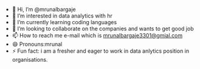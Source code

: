 - 👋 Hi, I’m @mrunalbargaje
- 👀 I’m interested in data analytics with hr
- 🌱 I’m currently learning coding languages 
- 💞️ I’m looking to collaborate on the companies and wants to get good job
- 📫 How to reach me e-mail which is mrunalbargaje3301@gmial.com
- 😄 Pronouns:mrunal
- ⚡ Fun fact: i am a fresher and eager to work in data anlytics position in organisations.

<!---
mrunalbargaje/mrunalbargaje is a ✨ special ✨ repository because its `README.md` (this file) appears on your GitHub profile.
You can click the Preview link to take a look at your changes.
--->
